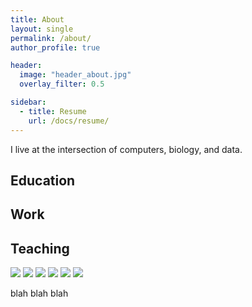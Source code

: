 ```yaml
---
title: About
layout: single
permalink: /about/
author_profile: true

header: 
  image: "header_about.jpg"
  overlay_filter: 0.5

sidebar:
  - title: Resume
    url: /docs/resume/
---
```


I live at the intersection of computers, biology, and data. 

## Education

## Work

## Teaching

![]("icon-python.png")
![]("icon-R.png")
![]("icon-perl.png")
![]("icon-bash.png")
![]("icon-mysql.png")
![]("icon-cplusplus.png")

blah blah blah

